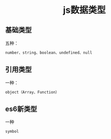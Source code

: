<div style="text-align: center; font-weight: 700; font-size: 2em;">js数据类型</div>

## 基础类型
五种：
```js
number、string、boolean、undefined、null
```

## 引用类型
一种：
```js
object（Array、Function）
```

## es6新类型
一种
```js
symbol
```
